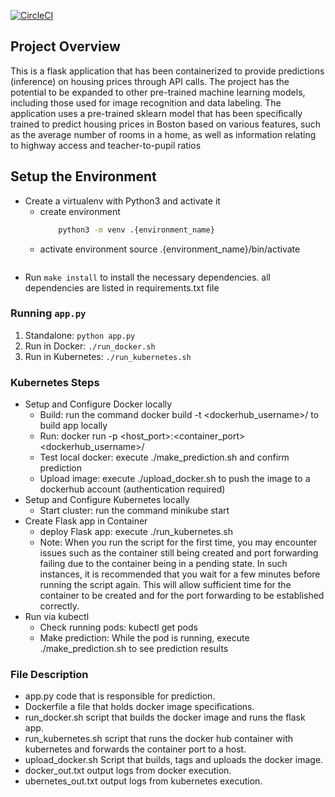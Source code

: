 [![CircleCI](https://dl.circleci.com/status-badge/img/gh/abelasfaw/project-ml-microservice-kubernetes/tree/main.svg?style=svg)](https://dl.circleci.com/status-badge/redirect/gh/abelasfaw/project-ml-microservice-kubernetes/tree/main)

## Project Overview
This is a flask application that has been containerized to provide predictions (inference) on housing prices through API calls. The project has the potential to be expanded to other pre-trained machine learning models, including those used for image recognition and data labeling. The application uses a pre-trained sklearn model that has been specifically trained to predict housing prices in Boston based on various features, such as the average number of rooms in a home, as well as information relating to highway access and teacher-to-pupil ratios

## Setup the Environment
* Create a virtualenv with Python3 and activate it 
  * create environment
    ```bash
        python3 -m venv .{environment_name}
  * activate environment
        source .{environment_name}/bin/activate
    ```
* Run `make install` to install the necessary dependencies. all dependencies are listed in requirements.txt file

### Running `app.py`

1. Standalone:  `python app.py`
2. Run in Docker:  `./run_docker.sh`
3. Run in Kubernetes:  `./run_kubernetes.sh`

### Kubernetes Steps

* Setup and Configure Docker locally
  * Build: run the command docker build -t <dockerhub_username>/<image-tag-name> to build app locally
  * Run: docker run -p <host_port>:<container_port> <dockerhub_username>/<image-tag-name>
  * Test local docker: execute ./make_prediction.sh and confirm prediction
  * Upload image: execute ./upload_docker.sh to push the image to a dockerhub account (authentication required)
* Setup and Configure Kubernetes locally
  * Start cluster: run the command minikube start
* Create Flask app in Container
  * deploy Flask app: execute ./run_kubernetes.sh 
  * Note: When you run the script for the first time, you may encounter issues such as the container still being created and port forwarding failing due to the           container being in a pending state. In such instances, it is recommended that you wait for a few minutes before running the script again. This will              allow sufficient time for the container to be created and for the port forwarding to be established correctly.
* Run via kubectl
  * Check running pods: kubectl get pods
  * Make prediction: While the pod is running, execute ./make_prediction.sh to see prediction results

### File Description
* app.py code that is responsible for prediction.
* Dockerfile a file that holds docker image specifications.
* run_docker.sh script that builds the docker image and runs the flask app.
* run_kubernetes.sh script that runs the docker hub container with kubernetes and forwards the container port to a host.
* upload_docker.sh Script that builds, tags and uploads the docker image.
* docker_out.txt output logs from docker execution.
* ubernetes_out.txt output logs from kubernetes execution.
